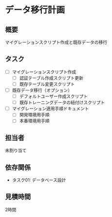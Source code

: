 # データ移行計画

## 概要
マイグレーションスクリプト作成と既存データの移行

## タスク
- [ ] マイグレーションスクリプト作成
  - [ ] 認証テーブル作成スクリプト更新
  - [ ] 既存テーブル変更スクリプト
- [ ] 既存データ移行（オプション）
  - [ ] デフォルトユーザー作成スクリプト
  - [ ] 既存トレーニングデータの紐付けスクリプト
- [ ] マイグレーション適用手順ドキュメント
  - [ ] 開発環境用手順
  - [ ] 本番環境用手順

## 担当者
未割り当て

## 依存関係
- タスク01: データベース設計

## 見積時間
2時間